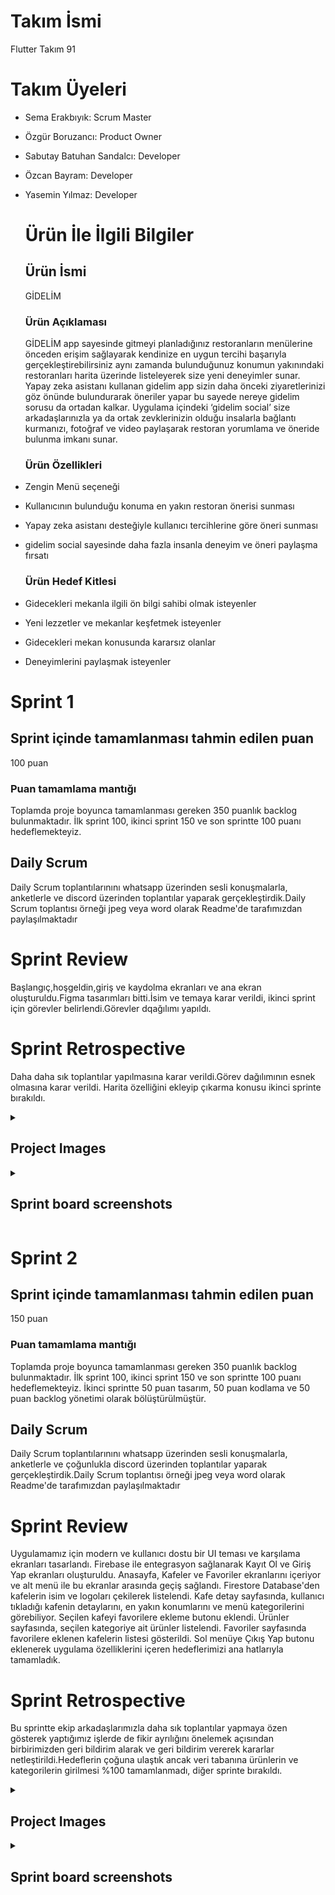
# Takım İsmi
Flutter Takım 91
# Takım Üyeleri
- Sema Erakbıyık: Scrum Master
- Özgür Boruzancı: Product Owner
- Sabutay Batuhan Sandalcı: Developer
- Özcan Bayram: Developer
- Yasemin Yılmaz: Developer

  # Ürün İle İlgili Bilgiler
  ## Ürün İsmi
  GİDELİM
  ### Ürün Açıklaması
  GİDELİM app sayesinde gitmeyi planladığınız restoranların menülerine  önceden erişim sağlayarak kendinize en uygun tercihi başarıyla gerçekleştirebilirsiniz aynı zamanda bulunduğunuz konumun yakınındaki restoranları harita üzerinde listeleyerek size yeni deneyimler sunar. Yapay zeka asistanı kullanan gidelim app sizin daha önceki ziyaretlerinizi göz önünde bulundurarak öneriler yapar bu sayede nereye gidelim sorusu da ortadan kalkar. Uygulama içindeki ‘gidelim social’ size arkadaşlarınızla ya da ortak zevklerinizin olduğu insalarla bağlantı kurmanızı, fotoğraf ve video paylaşarak restoran yorumlama ve öneride bulunma imkanı sunar.
  ### Ürün Özellikleri
- Zengin Menü seçeneği
- Kullanıcının bulunduğu konuma en yakın restoran önerisi sunması 
- Yapay zeka asistanı desteğiyle kullanıcı tercihlerine göre öneri sunması
- gidelim social sayesinde daha fazla insanla deneyim ve öneri paylaşma fırsatı
  
  ### Ürün Hedef Kitlesi
- Gidecekleri mekanla ilgili ön bilgi sahibi olmak isteyenler
- Yeni lezzetler ve mekanlar keşfetmek isteyenler
- Gidecekleri mekan konusunda kararsız olanlar
- Deneyimlerini paylaşmak isteyenler

 # Sprint 1
 ## Sprint içinde tamamlanması tahmin edilen puan 
 100 puan
 
 ### Puan tamamlama mantığı
Toplamda proje boyunca tamamlanması gereken 350 puanlık backlog bulunmaktadır. İlk sprint 100, ikinci sprint 150 ve son sprintte 100 puanı hedeflemekteyiz.

## Daily Scrum
Daily Scrum toplantılarınını whatsapp üzerinden sesli konuşmalarla, anketlerle ve discord üzerinden toplantılar yaparak gerçekleştirdik.Daily Scrum toplantısı örneği jpeg veya word olarak Readme'de tarafımızdan paylaşılmaktadır




# Sprint Review 
Başlangıç,hoşgeldin,giriş ve kaydolma ekranları ve ana ekran oluşturuldu.Figma tasarımları bitti.İsim ve temaya karar verildi, ikinci sprint için görevler belirlendi.Görevler dqağılımı yapıldı.

# Sprint Retrospective
Daha daha sık toplantılar yapılmasına karar verildi.Görev dağılımının esnek olmasına karar verildi. Harita özelliğini ekleyip çıkarma konusu ikinci sprinte bırakıldı.








<html>
  <head></head>
  <body>
    <details>
    <summary><h2>Project Images</h2></summary> 
  
      
![Proje görselleri](https://github.com/OzgurBoruzanci/OUA_Bootcamp_Flutter_91/assets/154309718/5e124555-4653-4793-bd78-5a0e51346bbf)
</details>
</body>
</html>
 
  <html>
  <head></head>
  <body>
    <details>
    <summary><h2>Sprint board screenshots</h2></summary>
    
  
![daily scrum](https://github.com/OzgurBoruzanci/OUA_Bootcamp_Flutter_91/assets/154309718/5fd6fb4a-b01a-4f43-b349-2ebdd62c13dd)
</details>
</body>
</html>

 # Sprint 2  
 ## Sprint içinde tamamlanması tahmin edilen puan
  150 puan
 ### Puan tamamlama mantığı
 Toplamda proje boyunca tamamlanması gereken 350 puanlık backlog bulunmaktadır. İlk sprint 100, ikinci sprint 150 ve son sprintte 100 puanı hedeflemekteyiz. İkinci sprintte 50 puan tasarım, 50 puan kodlama ve 50 puan backlog yönetimi olarak bölüştürülmüştür.

 ## Daily Scrum 
 Daily Scrum toplantılarınını whatsapp üzerinden sesli konuşmalarla, anketlerle ve çoğunlukla discord üzerinden toplantılar yaparak gerçekleştirdik.Daily Scrum toplantısı örneği jpeg veya word olarak Readme'de tarafımızdan paylaşılmaktadır

# Sprint Review
 Uygulamamız için modern ve kullanıcı dostu bir UI teması ve karşılama ekranları tasarlandı. Firebase ile entegrasyon sağlanarak Kayıt Ol ve Giriş Yap ekranları oluşturuldu. Anasayfa, Kafeler ve Favoriler ekranlarını içeriyor ve alt menü ile bu ekranlar arasında geçiş sağlandı. Firestore Database'den kafelerin isim ve logoları çekilerek listelendi. Kafe detay sayfasında, kullanıcı tıkladığı kafenin detaylarını, en yakın konumlarını ve menü kategorilerini görebiliyor. Seçilen kafeyi favorilere ekleme butonu eklendi. Ürünler sayfasında, seçilen kategoriye ait ürünler listelendi. Favoriler sayfasında favorilere eklenen kafelerin listesi gösterildi. Sol menüye Çıkış Yap butonu  eklenerek uygulama özelliklerini içeren hedeflerimizi ana hatlarıyla tamamladık.

# Sprint Retrospective
 Bu sprintte ekip arkadaşlarımızla daha sık toplantılar yapmaya özen gösterek yaptığımız işlerde de fikir ayrılığını önelemek açısından birbirimizden geri bildirim alarak ve geri bildirim vererek kararlar netleştirildi.Hedeflerin çoğuna ulaştık ancak veri tabanına ürünlerin ve kategorilerin girilmesi %100 tamamlanmadı, diğer sprinte bırakıldı.


<html>
  <head></head>
  <body>
    <details>
    <summary><h2>Project Images</h2></summary> 
  
      
![Project image2](https://github.com/user-attachments/assets/838839ae-9272-40d5-9495-d42f731ae851)



</details>
</body>
</html>
 
  <html>
  <head></head>
  <body>
    <details>
    <summary><h2>Sprint board screenshots</h2></summary>
    
  
![Sprint board ss](https://github.com/user-attachments/assets/62f0a5ba-3838-48f5-bfa6-b9aa317579d0)


</details>
</body>
</html>


 
